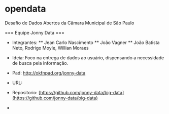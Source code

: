 opendata
========

Desafio de Dados Abertos da Câmara Municipal de São Paulo

=== Equipe Jonny Data ===
* Integrantes: 
** Jean Carlo Nascimento
** João Vagner
** João Batista Neto, Rodrigo Moyle, Willian Moraes

* Ideia: Foco na entrega de dados ao usuário, dispensando a necessidade de busca pela informação.

* Pad: http://okfnpad.org/jonny-data
* URL:
* Repositorio: [https://github.com/jonny-data/big-data](https://github.com/jonny-data/big-data)
* 